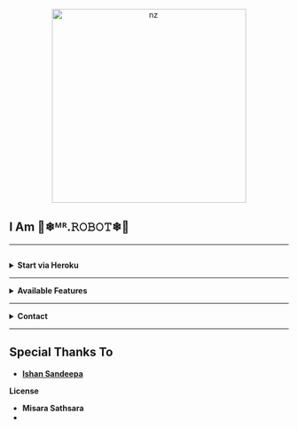 <p align="center">
<img src="https://i.ibb.co/LtJgDdH/Whats-App-Image-2022-07-27-at-3-48-44-PM.jpg" alt="nz" width="350"/>
</p>

## I Am 💝❄ᴹᴿ.𝚁𝙾𝙱𝙾𝚃❄💝


---

  
```bash
```
</details>


<!-- Start via Heroku -->
<b><details><summary>Start via Heroku</summary></b>

* Scan QR In Your Whatsapp From [Here](https://replit.com/@nexusNw/M-D-SCANNER-V2?v=1?outputonly=1&lite=1#index.js)
* Fork This Repo By Clicking [Here](https://github.com/nexusNw/Gojo-Satoru/fork)
* then Deploy The Bot From [Here](https://heroku.com/deploy)
* Wait 5-10 Min To Deploy 
* After Deploying On The Worker And Check The Logs

</details>


----


<b><details><summary>Available Features</summary><br>
	
| Features |  Availability |
| :------: |  :----------: |
|   Convert     |       ✅     
|   Downloader     |       ✅     |
|   Searching     |       ✅      |
|   Sticker     |       ✅      |

</details>


----

<!-- Contact Owner -->
<b><details><summary>Contact</summary></b>

## ```Connect With Me```
<p align="center">
<a href="https://wa.me/94701030507"><img src="https://img.shields.io/badge/Contact Mr.Sathsara-25D366?style=for-the-badge&logo=whatsapp&logoColor=white" />
<a /><br>
</p>

</details>


</details><hr>

## Special Thanks To
* [Ishan Sandeepa](https://github.com/ishansandeepa757)


License

* Misara Sathsara
*
